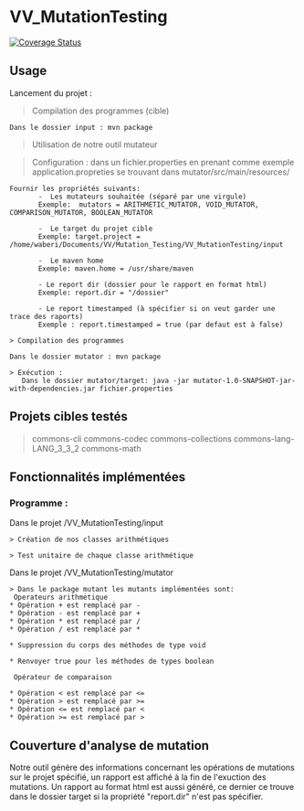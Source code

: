 # VV_MutationTesting

[![Coverage Status](https://coveralls.io/repos/github/ismaelrami/VV_MutationTesting/badge.svg?branch=master)](https://coveralls.io/github/ismaelrami/VV_MutationTesting?branch=master)

## Usage

Lancement du projet :

  > Compilation des programmes (cible)
  
    Dans le dossier input : mvn package    
  
  > Utilisation de notre outil mutateur 
  
   > Configuration : dans un fichier.properties en prenant comme exemple application.propreties se trouvant dans mutator/src/main/resources/
  
    Fournir les propriétés suivants: 
           -  Les mutateurs souhaitée (séparé par une virgule)
           Exemple:  mutators = ARITHMETIC_MUTATOR, VOID_MUTATOR, COMPARISON_MUTATOR, BOOLEAN_MUTATOR
             
           -  Le target du projet cible
           Exemple: target.project = /home/waberi/Documents/VV/Mutation_Testing/VV_MutationTesting/input
    
           -  Le maven home 
           Exemple: maven.home = /usr/share/maven 
           
           - Le report dir (dossier pour le rapport en format html)
           Exemple: report.dir = "/dossier"
           
           - Le report timestamped (à spécifier si on veut garder une trace des raports)
           Exemple : report.timestamped = true (par defaut est à false)
      
    > Compilation des programmes 
  
    Dans le dossier mutator : mvn package 
    
    > Exécution :
       Dans le dossier mutator/target: java -jar mutator-1.0-SNAPSHOT-jar-with-dependencies.jar fichier.properties
    
## Projets cibles testés
  > commons-cli
  > commons-codec
  > commons-collections
  > commons-lang-LANG_3_3_2
  > commons-math
  
## Fonctionnalités implémentées 

 ### Programme :
 
 Dans le projet /VV_MutationTesting/input
 
    > Création de nos classes arithmétiques 
                   
    > Test unitaire de chaque classe arithmétique

 
  Dans le projet /VV_MutationTesting/mutator
  
    > Dans le package mutant les mutants implémentées sont:
     Operateurs arithmétique
    * Opération + est remplacé par -
    * Opération - est remplacé par +
    * Opération * est remplacé par /
    * Opération / est remplacé par *
     
    * Suppression du corps des méthodes de type void
     
    * Renvoyer true pour les méthodes de types boolean
  
     Opérateur de comparaison
      
    * Opération < est remplacé par <=
    * Opération > est remplacé par >=
    * Opération <= est remplacé par <
    * Opération >= est remplacé par >
     
## Couverture d'analyse de mutation

 Notre outil génère des informations concernant les opérations de mutations sur le projet spécifié, un rapport est affiché à la fin de l'exuction des mutations. Un rapport au format html est aussi généré, ce dernier ce trouve dans le dossier target si la propriété "report.dir" n'est pas spécifier.
  

  
     
